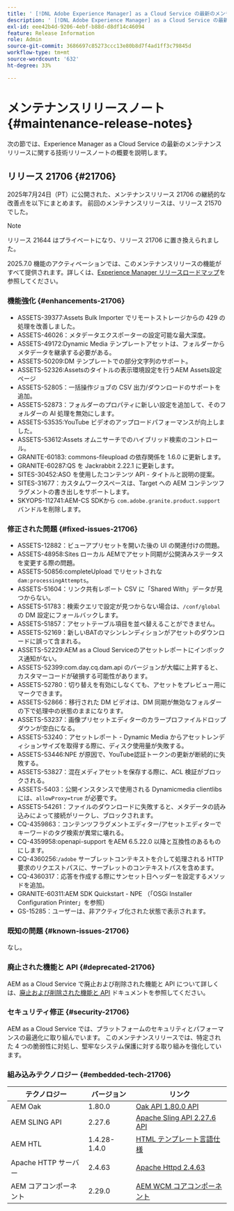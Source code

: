 ```yaml
---
title: ' [!DNL Adobe Experience Manager] as a Cloud Service の最新のメンテナンスリリースノート。'
description: ' [!DNL Adobe Experience Manager] as a Cloud Service の最新のメンテナンスリリースノート。'
exl-id: eee42b4d-9206-4ebf-b88d-d8df14c46094
feature: Release Information
role: Admin
source-git-commit: 3686697c85273ccc13e80b8d7f4ad1ff3c79845d
workflow-type: tm+mt
source-wordcount: '632'
ht-degree: 33%

---
```



# メンテナンスリリースノート {#maintenance-release-notes}

次の節では、Experience Manager as a Cloud Service の最新のメンテナンスリリースに関する技術リリースノートの概要を説明します。

## リリース 21706 {#21706}

2025年7月24日（PT）に公開された、メンテナンスリリース 21706 の継続的な改善点を以下にまとめます。 前回のメンテナンスリリースは、リリース 21570 でした。

>[!NOTE]
>
>リリース 21644 はプライベートになり、リリース 21706 に置き換えられました。

2025.7.0 機能のアクティベーションでは、このメンテナンスリリースの機能がすべて提供されます。詳しくは、[Experience Manager リリースロードマップ](https://experienceleague.adobe.com/ja/docs/experience-manager-release-information/aem-release-updates/update-releases-roadmap)を参照してください。

### 機能強化 {#enhancements-21706}

* ASSETS-39377:Assets Bulk Importer でリモートストレージからの 429 の処理を改善しました。
* ASSETS-46026：メタデータエクスポーターの設定可能な最大深度。
* ASSETS-49172:Dynamic Media テンプレートアセットは、フォルダーからメタデータを継承する必要がある。
* ASSETS-50209:DM テンプレートでの部分文字列のサポート。
* ASSETS-52326:Assetsのタイトルの表示環境設定を行うAEM Assets設定ページ
* ASSETS-52805：一括操作ジョブの CSV 出力/ダウンロードのサポートを追加。
* ASSETS-52873：フォルダーのプロパティに新しい設定を追加して、そのフォルダーの AI 処理を無効にします。
* ASSETS-53535:YouTube ビデオのアップロードパフォーマンスが向上しました。
* ASSETS-53612:Assets オムニサーチでのハイブリッド検索のコントロール。
* GRANITE-60183: commons-fileupload の依存関係を 1.6.0 に更新します。
* GRANITE-60287:QS を Jackrabbit 2.22.1 に更新します。
* SITES-30452:ASO を使用したコンテンツ API - タイトルと説明の提案。
* SITES-31677：カスタムワークスペースは、Target への AEM コンテンツフラグメントの書き出しをサポートします。
* SKYOPS-112741:AEM-CS SDKから `com.adobe.granite.product.support` バンドルを削除します。

### 修正された問題 {#fixed-issues-21706}

* ASSETS-12882：ビューアプリセットを開いた後の UI の関連付けの問題。
* ASSETS-48958:Sites ローカル AEMでアセット同期が公開済みステータスを変更する際の問題。
* ASSETS-50856:completeUpload でリセットされな `dam:processingAttempts`。
* ASSETS-51604：リンク共有レポート CSV に「Shared With」データが見つからない。
* ASSETS-51783：検索クエリで設定が見つからない場合は、`/conf/global` の DM 設定にフォールバックします。
* ASSETS-51857：アセットテーブル項目を並べ替えることができません。
* ASSETS-52169：新しいBATのマシンレンディションがアセットのダウンロードに誤って含まれる。
* ASSETS-52229:AEM as a Cloud Serviceのアセットレポートにインボックス通知がない。
* ASSETS-52399:com.day.cq.dam.api のバージョンが大幅に上昇すると、カスタマーコードが破損する可能性があります。
* ASSETS-52780：切り替えを有効にしなくても、アセットをプレビュー用にマークできます。
* ASSETS-52866：移行された DM ビデオは、DM 同期が無効なフォルダーの下で処理中の状態のままになります。
* ASSETS-53237：画像プリセットエディターのカラープロファイルドロップダウンが空白になる。
* ASSETS-53240：アセットレポート - Dynamic Media からアセットレンディションサイズを取得する際に、ディスク使用量が失敗する。
* ASSETS-53446:NPE が原因で、YouTube認証トークンの更新が断続的に失敗する。
* ASSETS-53827：混在メディアセットを保存する際に、ACL 検証がブロックされる。
* ASSETS-5403：公開インスタンスで使用される Dynamicmedia clientlibs には、`allowProxy=true` が必要です。
* ASSETS-54261：ファイルのダウンロードに失敗すると、メタデータの読み込みによって接続がリークし、ブロックされます。
* CQ-4359863：コンテンツフラグメントエディター/アセットエディターでキーワードのタグ検索が異常に壊れる。
* CQ-4359958:openapi-support をAEM 6.5.22.0 以降と互換性のあるものにします。
* CQ-4360256:`/adobe` サーブレットコンテキストを介して処理される HTTP 要求のリクエストパスに、サーブレットのコンテキストパスを含めます。
* CQ-4360317：応答を作成する際にサンセット日ヘッダーを設定するメソッドを追加。
* GRANITE-60311:AEM SDK Quickstart - NPE （「OSGi Installer Configuration Printer」を参照）
* GS-15285：ユーザーは、非アクティブ化された状態で表示されます。

### 既知の問題 {#known-issues-21706}

なし。

### 廃止された機能と API {#deprecated-21706}

AEM as a Cloud Service で廃止および削除された機能と API について詳しくは、[廃止および削除された機能と API](/help/release-notes/deprecated-removed-features.md) ドキュメントを参照してください。

### セキュリティ修正 {#security-21706}

AEM as a Cloud Service では、プラットフォームのセキュリティとパフォーマンスの最適化に取り組んでいます。 このメンテナンスリリースでは、特定された 4 つの脆弱性に対処し、堅牢なシステム保護に対する取り組みを強化しています。

### 組み込みテクノロジー {#embedded-tech-21706}

| テクノロジー | バージョン | リンク |
|---|---|---|
| AEM Oak | 1.80.0 | [Oak API 1.80.0 API](https://www.javadoc.io/doc/org.apache.jackrabbit/oak-api/1.80/index.html) |
| AEM SLING API | 2.27.6 | [Apache Sling API 2.27.6 API](https://www.javadoc.io/doc/org.apache.sling/org.apache.sling.api/latest/index.html) |
| AEM HTL | 1.4.28-1.4.0 | [HTML テンプレート言語仕様](https://github.com/adobe/htl-spec) |
| Apache HTTP サーバー | 2.4.63 | [Apache Httpd 2.4.63](https://github.com/apache/httpd/blob/2.4.63/CHANGES) |
| AEM コアコンポーネント | 2.29.0 | [AEM WCM コアコンポーネント](https://github.com/adobe/aem-core-wcm-components) |

